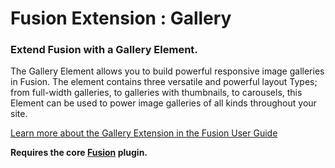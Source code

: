 # Fusion Extension : Gallery

### Extend Fusion with a Gallery Element.

The Gallery Element allows you to build powerful responsive image galleries in Fusion. The element contains three versatile and powerful layout Types; from full-width galleries, to galleries with thumbnails, to carousels, this Element can be used to power image galleries of all kinds throughout your site.

[Learn more about the Gallery Extension in the Fusion User Guide](https://agencydominion.zendesk.com/hc/en-us/articles/220434407-Gallery)

**Requires the core [Fusion](https://wordpress.org/plugins/fusion/) plugin.**